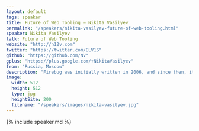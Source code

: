 ```yaml
---
layout: default
tags: speaker
title: Future of Web Tooling – Nikita Vasilyev
permalink: "/speakers/nikita-vasilyev-future-of-web-tooling.html"
speaker: Nikita Vasilyev
talk: Future of Web Tooling
website: "http://n12v.com"
twitter: "https://twitter.com/ELV1S"
github: "https://github.com/NV"
gplus: "https://plus.google.com/+NikitaVasilyev"
from: "Russia, Moscow"
description: "Firebug was initially written in 2006, and since then, it has transformed the way we create web pages. Before Firebug, debugging consisted mainly of inserting alert statements. Now we have an interactive console, breakpoints, DOM inspector, and live CSS editing. It seems a lot comparing to nothing, yet I think it’s only an inception.\n\nMy talk will shed light on how primitive our current tools are and how we can improve them. In addition, I’ll introduce new tools such as WebKit Timelapse, and share other tools used in different industries (like Game Development and VFX). I’ll highlight what we, web developers, can learn from them."
image: 
  width: 512
  height: 512
  type: jpg
  heightSite: 200
  filename: "/speakers/images/nikita-vasilyev.jpg"
---
```


{% include speaker.md %}
